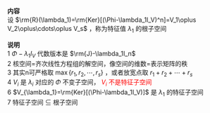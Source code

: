 **内容**  
设 $\rm{R}(\lambda_1)=\rm{Ker}[(\Phi-\lambda_1I_V)^n]=V_1\oplus V_2\oplus\cdots\oplus V_s$ ，称为特征值 $\lambda_1$ 的根子空间  
  
**说明**  
1  $\Phi-\lambda_1I_V$ 代数版本是 $\rm{J}-\lambda_1I_n$   
2 核空间=齐次线性方程组的解空间，像空间的维数=表示矩阵的秩  
3 其实n可严格取 $\max\{r_1,r_2,\cdots,r_s\}$ ，或者放宽点取 $r_1+r_2+\cdots+r_s$   
4  $V_i$ 是 $\lambda_i$ 对应的 $\Phi$ 不变子空间，<font color=red> $V_i$ 不是特征子空间</font>  
6  $V_{\lambda_1}=\rm{Ker}[(\Phi-\lambda_1I_V)]$ 是 $\lambda_1$ 的特征子空间  
7 特征子空间 $\subseteq$ 根子空间  
